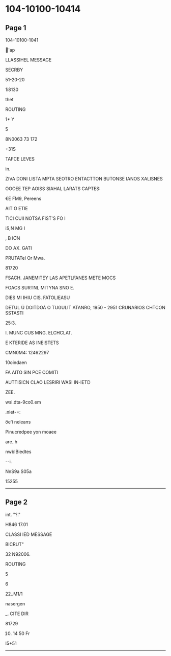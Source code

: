 # 104-10100-10414

## Page 1

104-10100-1041

'ap

LLASSIHEL MESSAGE

SECRBY

51-20-20

1i8130

thet

ROUTING

1* Y

5

8N0063 73 172

÷31S

TAFCE LEVES

in.

ZIVA DONI LISTA MPTA SEOTRO ENTACTTON BUTONSE IANOS XALISNES

OOOEE TEP AOISS SIAHAL LARATS CAPTES:

€E FM9, Pereens

AIT O ETIE

TICI CUII NOTSA FIST'S FO I

iS,N MG I

, B IƠN

DO AX. GATI

PRUTATeI Or Mwa.

81720

FSACH. JANEMITEY LAS APETLFANES METE MOCS

FOACS SURTNL MITYNA SNO E.

DIES MI IHIU CIS. FATOLIEASU

DETUL Ü DOITDOÃ O TUGULIT ATANRO, 1950 - 2951 CRUNARIOS CHTCON SSTASTI

25:3.

I. MUNC CUS MNG. ELCHCLAT.

E KTERIDE AS INEISTETS

CMN0M4: 12462297

10oindaen

FA AITO SIN PCE COMITI

AUTTISICN CLAO LESRIRI WASI IN-IETD

ZEE.

wsi.dta-9co0.em

.niet-=:

öe'i neieans

Pinucredpee yon moaee

are..h

nwbIBiedtes

--i.

NnS9a S05a

15255

---

## Page 2

int. "?."

H846 17.01

CLASSI IED MESSAGE

BICRUT"

32 N92006.

ROUTING

5

6

22..M1/1

nasergen

_. CITE DIR

81729

10. 14 50 Fr

I5+51

---

